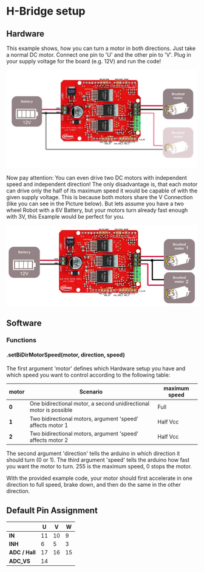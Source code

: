 # H-Bridge setup

## Hardware
This example shows, how you can turn a motor in both directions.
Just take a normal DC motor.
Connect one pin to 'U' and the other pin to 'V'.
Plug in your supply voltage for the board (e.g. 12V) and run the code!

<img src="/pictures/Schematics_H-bridge.JPG" width="600">

Now pay attention: You can even drive two DC motors with independent speed and independent direction! The only disadvantage is, that each motor can drive only the half of its maximum speed it would be capable of with the given supply voltage. This is because both motors share the V Connection (like you can see in the Picture below). But lets assume you have a two wheel Robot with a 6V Battery, but your motors turn already fast enough with 3V, this Example would be perfect for you.

<img src="/pictures/Schematics_H-bridge_two-motors.JPG" width="600">

## Software
### Functions

#### .setBiDirMotorSpeed(motor, direction, speed)
The first argument 'motor' defines which Hardware setup you have and which speed you want to control according to the following table:

|    motor      | **Scenario** | **maximum speed** |
|       ---|---|---|
|**0**     | One bidirectional motor, a second unidirectional motor is possible   | Full    |
|**1**     | Two bidirectional motors, argument 'speed' affects motor 1     |Half Vcc|
|**2**     | Two bidirectional motors, argument 'speed' affects motor 2     |Half Vcc|

The second argument 'direction' tells the arduino in which direction it should turn (0 or 1).
The third argument 'speed' tells the arduino how fast you want the motor to turn. 255 is the maximum speed, 0 stops the motor.


With the provided example code, your motor should first accelerate in one direction to full speed, brake down, and then do the same in the other direction. 

## Default Pin Assignment

|            | **U** | **V** | **W** |
|       ---|---|---|---|
|**IN**      | 11    | 10    | 9     |
|**INH**     | 6     | 5     | 3     |
|**ADC / Hall**| 17  | 16    | 15    |
|**ADC_VS** | 14 | | |
